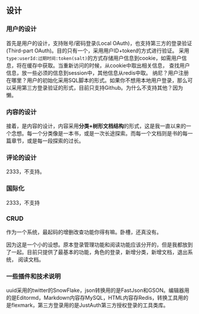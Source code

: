 ## 设计
### 用户的设计
首先是用户的设计，支持账号/密码登录(Local OAuth)，也支持第三方的登录验证(Third-part OAuth)。目的只有一个，采用用户ID+token的方式进行验证。
采用`type:userId:过期时间:token(salt)`的方式存储用户信息到cookie，如需用户信息，将在缓存中获取。当重新访问的时候，从cookie中取出相关信息，
查找用户信息，放一些必须的信息到session中，其他信息从redis中取。
纳尼？用户注册在哪里？用户的初始化采用SQL脚本的形式。如果你不想用本地用户登录，那么可以采用第三方登录验证的形式，目前只支持Github。为什么不支持其他？因为懒。

### 内容的设计
接着，是内容的设计，内容采用**分类+树形文档结构**的形式，这是我一直以来的一个念想。每一个分类像是一本书，或是一次长途探索。而每一个文档则是书的每一篇章节，或是每一段探索的过长。

### 评论的设计
2333，不支持。

### 国际化
2333，不支持

### CRUD
作为一个系统，最起码的增删改查功能你得有嘛。卧槽，还真没有。

因为这是一个小的设想。原本登录管理功能和阅读功能应该分开的，但是我都放到了一起。目前只提供了最基本的功能，角色的登录，新增分类，新增文档，退出系统，
阅读文档。

### 一些插件和技术说明
uuid采用的twitter的SnowFlake，json转换用的是FastJson和GSON。编辑器用的是Editormd，Markdown内容存MySQL，HTML内容存Redis，转换工具用的
是flexmark，第三方登录用的是JustAuth第三方授权登录的工具类库。